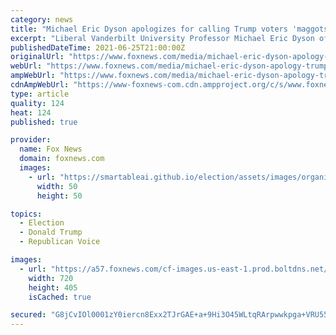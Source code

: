 ```yaml
---
category: news
title: "Michael Eric Dyson apologizes for calling Trump voters 'maggots,' claims he was misunderstood"
excerpt: "Liberal Vanderbilt University Professor Michael Eric Dyson offered a mea culpa for referring to Trump supporters as “maggots” while appearing on MSNBC."
publishedDateTime: 2021-06-25T21:00:00Z
originalUrl: "https://www.foxnews.com/media/michael-eric-dyson-apology-trump-supporters-maggots"
webUrl: "https://www.foxnews.com/media/michael-eric-dyson-apology-trump-supporters-maggots"
ampWebUrl: "https://www.foxnews.com/media/michael-eric-dyson-apology-trump-supporters-maggots.amp"
cdnAmpWebUrl: "https://www-foxnews-com.cdn.ampproject.org/c/s/www.foxnews.com/media/michael-eric-dyson-apology-trump-supporters-maggots.amp"
type: article
quality: 124
heat: 124
published: true

provider:
  name: Fox News
  domain: foxnews.com
  images:
    - url: "https://smartableai.github.io/election/assets/images/organizations/foxnews.com-50x50.jpg"
      width: 50
      height: 50

topics:
  - Election
  - Donald Trump
  - Republican Voice

images:
  - url: "https://a57.foxnews.com/cf-images.us-east-1.prod.boltdns.net/v1/static/694940094001/73ea95c8-dea6-410c-8d4f-b91b75eaf78a/5283d25b-3bc3-40fb-a7df-ffeaab241b39/1280x720/match/720/405/image.jpg?ve=1&tl=1"
    width: 720
    height: 405
    isCached: true

secured: "G8jCvIOl0001zY0iercn8Exx2TJrGAE+a+9Hi3O45WLtqRArpwwkpga+VRU55Ur8hZSNW9SyWLOngNX7W5FNtevsaFo5sCPkHYnXl0hp1/oWhTNahVrmeerWxszuKZ68wf8iMHswYjDfVSNoRK0wRrqV6z8Ixg/ohROZnj1GdntoPifzZ4cztf3eCnJFUBsAx3OLBYD5SCEuM2EuL7D8NNWte/5CXbHgj4h/70DkD9TGmERmb6IDIJ+DTMf5J8+4i8yirW3PUvP0mguHtk4f1gaDr3gMX8WJ7sqQminshdPLgIH6P/oyajWSWyrWL5OkyKO9+irVmETnTxWJ1IxZ0ia4Tpv8vhGVHekMO83ZBHs=;zK3NpqBLOsw/hXrRbQ0azQ=="
---
```



